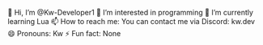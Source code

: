 👋 Hi, I’m @Kw-Developer1
👀 I’m interested in programming
🌱 I’m currently learning Lua
📫 How to reach me: You can contact me via Discord: kw.dev
😄 Pronouns: Kw
⚡ Fun fact: None

<!---
Kw-Developer1/Kw-Developer1 is a ✨ special ✨ repository because its `README.md` (this file) appears on your GitHub profile.
You can click the Preview link to take a look at your changes.
--->
